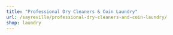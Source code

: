 ```yaml
---
title: "Professional Dry Cleaners & Coin Laundry"
url: /sayreville/professional-dry-cleaners-and-coin-laundry/
shop: laundry
---
```

